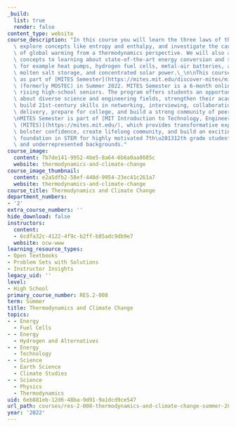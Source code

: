 ```yaml
---
_build:
  list: true
  render: false
content_type: website
course_description: "In this course you will learn the three laws of thermodynamics,\
  \ explore concepts like entropy and enthalpy, and investigate the causes and effects\
  \ of global warming from a thermodynamics perspective. We will also apply these\
  \ concepts to learning about state-of-the-art energy conversion and storage technologies,\
  \ for example heat pumps, hydrogen fuel cells, metal-air batteries, artificial photosynthesis,\
  \ molten salt storage, and concentrated solar power.\_\n\nThis course was offered\
  \ as part of [MITES Semester](https://mites.mit.edu/discover-mites/mites-semester/)\
  \ (formerly MOSTEC) in Summer 2022. MITES Semester is a 6-month online program for\
  \ rising high-school seniors. The program offers students an opportunity to learn\
  \ about diverse science and engineering fields, strengthen their academic STEM foundation,\
  \ build 21st-century skills in networking, interviewing, collaboration and presentation\
  \ delivery, prepare for college, and build a strong community of peers and mentors.\n\
  \nMITES Semester is part of [MIT Introduction to Technology, Engineering, and Science\
  \ (MITES)](https://mites.mit.edu/), which provides transformative experiences that\
  \ bolster confidence, create lifelong community, and build an exciting, challenging\
  \ foundation in STEM for highly motivated 7th\u201312th grade students from diverse\
  \ and underrepresented backgrounds."
course_image:
  content: 7b7de141-9952-4be5-8a64-6b6a0aa8085c
  website: thermodynamics-and-climate-change
course_image_thumbnail:
  content: e2a5dfb2-58ef-440d-9954-23ec41c261a7
  website: thermodynamics-and-climate-change
course_title: Thermodynamics and Climate Change
department_numbers:
- '2'
extra_course_numbers: ''
hide_download: false
instructors:
  content:
  - 6cdfa32c-4122-4f9c-b2ff-b85adc9db9e7
  website: ocw-www
learning_resource_types:
- Open Textbooks
- Problem Sets with Solutions
- Instructor Insights
legacy_uid: ''
level:
- High School
primary_course_number: RES.2-008
term: Summer
title: Thermodynamics and Climate Change
topics:
- - Energy
  - Fuel Cells
- - Energy
  - Hydrogen and Alternatives
- - Energy
  - Technology
- - Science
  - Earth Science
  - Climate Studies
- - Science
  - Physics
  - Thermodynamics
uid: 6eb881eb-12d6-48ba-9d91-9a1dcd9ce547
url_path: courses/res-2-008-thermodynamics-and-climate-change-summer-2020
year: '2022'
---
```

